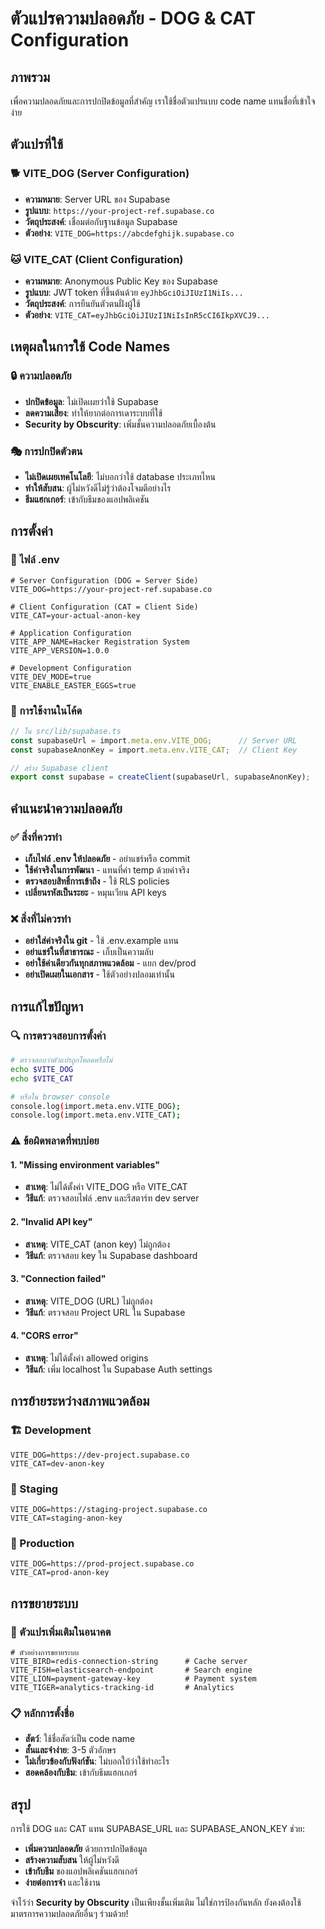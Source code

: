 # ตัวแปรความปลอดภัย - DOG & CAT Configuration

## ภาพรวม

เพื่อความปลอดภัยและการปกปิดข้อมูลที่สำคัญ เราใช้ชื่อตัวแปรแบบ code name แทนชื่อที่เข้าใจง่าย

## ตัวแปรที่ใช้

### 🐕 VITE_DOG (Server Configuration)
- **ความหมาย**: Server URL ของ Supabase
- **รูปแบบ**: `https://your-project-ref.supabase.co`
- **วัตถุประสงค์**: เชื่อมต่อกับฐานข้อมูล Supabase
- **ตัวอย่าง**: `VITE_DOG=https://abcdefghijk.supabase.co`

### 🐱 VITE_CAT (Client Configuration)  
- **ความหมาย**: Anonymous Public Key ของ Supabase
- **รูปแบบ**: JWT token ที่ขึ้นต้นด้วย `eyJhbGciOiJIUzI1NiIs...`
- **วัตถุประสงค์**: การยืนยันตัวตนฝั่งผู้ใช้
- **ตัวอย่าง**: `VITE_CAT=eyJhbGciOiJIUzI1NiIsInR5cCI6IkpXVCJ9...`

## เหตุผลในการใช้ Code Names

### 🔒 ความปลอดภัย
- **ปกปิดข้อมูล**: ไม่เปิดเผยว่าใช้ Supabase
- **ลดความเสี่ยง**: ทำให้ยากต่อการเดาระบบที่ใช้
- **Security by Obscurity**: เพิ่มชั้นความปลอดภัยเบื้องต้น

### 🎭 การปกปิดตัวตน
- **ไม่เปิดเผยเทคโนโลยี**: ไม่บอกว่าใช้ database ประเภทไหน
- **ทำให้สับสน**: ผู้ไม่หวังดีไม่รู้ว่าต้องโจมตีอย่างไร
- **ธีมแฮกเกอร์**: เข้ากับธีมของแอปพลิเคชัน

## การตั้งค่า

### 📝 ไฟล์ .env
```env
# Server Configuration (DOG = Server Side)
VITE_DOG=https://your-project-ref.supabase.co

# Client Configuration (CAT = Client Side)  
VITE_CAT=your-actual-anon-key

# Application Configuration
VITE_APP_NAME=Hacker Registration System
VITE_APP_VERSION=1.0.0

# Development Configuration
VITE_DEV_MODE=true
VITE_ENABLE_EASTER_EGGS=true
```

### 🔧 การใช้งานในโค้ด
```typescript
// ใน src/lib/supabase.ts
const supabaseUrl = import.meta.env.VITE_DOG;      // Server URL
const supabaseAnonKey = import.meta.env.VITE_CAT;  // Client Key

// สร้าง Supabase client
export const supabase = createClient(supabaseUrl, supabaseAnonKey);
```

## คำแนะนำความปลอดภัย

### ✅ สิ่งที่ควรทำ
- **เก็บไฟล์ .env ให้ปลอดภัย** - อย่าแชร์หรือ commit
- **ใช้ค่าจริงในการพัฒนา** - แทนที่ค่า temp ด้วยค่าจริง
- **ตรวจสอบสิทธิ์การเข้าถึง** - ใช้ RLS policies
- **เปลี่ยนรหัสเป็นระยะ** - หมุนเวียน API keys

### ❌ สิ่งที่ไม่ควรทำ
- **อย่าใส่ค่าจริงใน git** - ใช้ .env.example แทน
- **อย่าแชร์ในที่สาธารณะ** - เก็บเป็นความลับ
- **อย่าใช้ค่าเดียวกันทุกสภาพแวดล้อม** - แยก dev/prod
- **อย่าเปิดเผยในเอกสาร** - ใช้ตัวอย่างปลอมเท่านั้น

## การแก้ไขปัญหา

### 🔍 การตรวจสอบการตั้งค่า
```bash
# ตรวจสอบว่าตัวแปรถูกโหลดหรือไม่
echo $VITE_DOG
echo $VITE_CAT

# หรือใน browser console
console.log(import.meta.env.VITE_DOG);
console.log(import.meta.env.VITE_CAT);
```

### ⚠️ ข้อผิดพลาดที่พบบ่อย

#### 1. "Missing environment variables"
- **สาเหตุ**: ไม่ได้ตั้งค่า VITE_DOG หรือ VITE_CAT
- **วิธีแก้**: ตรวจสอบไฟล์ .env และรีสตาร์ท dev server

#### 2. "Invalid API key"  
- **สาเหตุ**: VITE_CAT (anon key) ไม่ถูกต้อง
- **วิธีแก้**: ตรวจสอบ key ใน Supabase dashboard

#### 3. "Connection failed"
- **สาเหตุ**: VITE_DOG (URL) ไม่ถูกต้อง
- **วิธีแก้**: ตรวจสอบ Project URL ใน Supabase

#### 4. "CORS error"
- **สาเหตุ**: ไม่ได้ตั้งค่า allowed origins
- **วิธีแก้**: เพิ่ม localhost ใน Supabase Auth settings

## การย้ายระหว่างสภาพแวดล้อม

### 🏗️ Development
```env
VITE_DOG=https://dev-project.supabase.co
VITE_CAT=dev-anon-key
```

### 🧪 Staging  
```env
VITE_DOG=https://staging-project.supabase.co
VITE_CAT=staging-anon-key
```

### 🚀 Production
```env
VITE_DOG=https://prod-project.supabase.co
VITE_CAT=prod-anon-key
```

## การขยายระบบ

### 🔮 ตัวแปรเพิ่มเติมในอนาคต
```env
# ตัวอย่างการขยายระบบ
VITE_BIRD=redis-connection-string      # Cache server
VITE_FISH=elasticsearch-endpoint       # Search engine  
VITE_LION=payment-gateway-key          # Payment system
VITE_TIGER=analytics-tracking-id       # Analytics
```

### 📋 หลักการตั้งชื่อ
- **สัตว์**: ใช้ชื่อสัตว์เป็น code name
- **สั้นและจำง่าย**: 3-5 ตัวอักษร
- **ไม่เกี่ยวข้องกับฟังก์ชัน**: ไม่บอกใบ้ว่าใช้ทำอะไร
- **สอดคล้องกับธีม**: เข้ากับธีมแฮกเกอร์

## สรุป

การใช้ DOG และ CAT แทน SUPABASE_URL และ SUPABASE_ANON_KEY ช่วย:
- **เพิ่มความปลอดภัย** ด้วยการปกปิดข้อมูล
- **สร้างความสับสน** ให้ผู้ไม่หวังดี  
- **เข้ากับธีม** ของแอปพลิเคชันแฮกเกอร์
- **ง่ายต่อการจำ** และใช้งาน

จำไว้ว่า **Security by Obscurity** เป็นเพียงชั้นเพิ่มเติม ไม่ใช่การป้องกันหลัก ยังคงต้องใช้มาตรการความปลอดภัยอื่นๆ ร่วมด้วย!